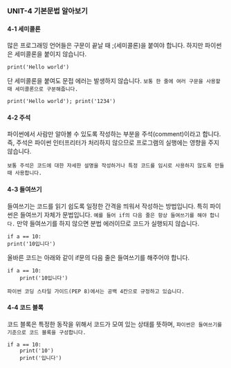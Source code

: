 ### UNIT-4 기본문법 알아보기

#### 4-1 세미콜론

많은 프로그래밍 언어들은 구문이 끝날 때 ;(세미콜론)을 붙여야 합니다. 하지만 파이썬은 세미콜론을 붙이지 않습니다.

```
print('Hello world')
```

단 세미콜론을 붙여도 문접 에러는 발생하지 않습니다. `보통 한 줄에 여러 구문을 사용할 때 세미콜론으로 구분해줍니다.`

```
print('Hello world'); print('1234')
```

#### 4-2 주석

파이썬에서 사람만 알아볼 수 있도록 작성하는 부분을 주석(comment)이라고 합니다. 즉, 주석은 파이썬 인터프리터가 처리하지 않으므로 프로그램의 실행에는 영향을 주지 않습니다.

`보통 주석은 코드에 대한 자세한 설명을 작성하거나 특정 코드를 임시로 사용하지 않도록 만들 때 사용합니다.`

#### 4-3 들여쓰기

들여쓰기는 코드를 읽기 쉽도록 일정한 간격을 띄워서 작성하는 방법입니다. 특히 파이썬은 들여쓰기 자체가 문법입니다.
`예를 들어 if의 다음 줄은 항상 들여쓰기를 해야 합니다.` 만약 들여쓰기를 하지 않으면 분법 에러이므로 코드가 실행되지 않습니다.

```
if a == 10:
print('10입니다')
```

올바른 코드는 아래와 같이 if문의 다음 줄은 들여쓰기를 해주어야 합니다.

```
if a == 10:
    print('10입니다')
```

`파이썬 코딩 스타일 가이드(PEP 8)에서는 공백 4칸으로 규정하고 있습니다.`

#### 4-4 코드 블록

코드 블록은 특정한 동작을 위해서 코드가 모여 있는 상태를 뜻하며, `파이썬은 들여쓰기를 기준으로 코드 블록을 구성합니다.`

```
if a == 10:
    print('10')
    print('입니다')
```
